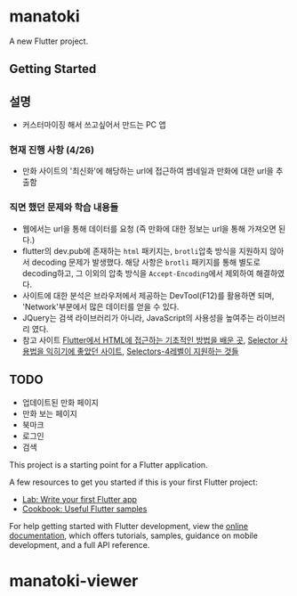 # manatoki

A new Flutter project.

## Getting Started

## 설명
- 커스터마이징 해서 쓰고싶어서 만드는 PC 앱

### 현재 진행 사항 (4/26)
- 만화 사이트의 '최신화'에 해당하는 url에 접근하여 썸네일과 만화에 대한 url을 추출함
### 직면 했던 문제와 학습 내용들
- 웹에서는 url을 통해 데이터를 요청 (즉 만화에 대한 정보는 url을 통해 가져오면 된다.)
- flutter의 dev.pub에 존재하는 `html` 패키지는, `brotli`압축 방식을 지원하지 않아서 decoding 문제가 발생했다. 해당 사항은 `brotli` 패키지를 통해 별도로 decoding하고, 그 이외의 압축 방식을 `Accept-Encoding`에서 제외하여 해결하였다.
- 사이트에 대한 분석은 브라우저에서 제공하는 DevTool(F12)를 활용하면 되며, 'Network'부분에서 많은 데이터를 얻을 수 있다.
- JQuery는 검색 라이브러리가 아니라, JavaScript의 사용성을 높여주는 라이브러리 였다.
- 참고 사이트 [Flutter에서 HTML에 접근하는 기초적인 방법을 배운 곳](https://gigas-blog.tistory.com/282), [Selector 사용법을 익히기에 좋았던 사이트](https://scrapfly.io/web-scraping-tools/css-xpath-tester), [Selectors-4레벨이 지원하는 것들](https://drafts.csswg.org/selectors-4/)

## TODO
- 업데이트된 만화 페이지
- 만화 보는 페이지
- 북마크
- 로그인
- 검색


This project is a starting point for a Flutter application.

A few resources to get you started if this is your first Flutter project:

- [Lab: Write your first Flutter app](https://docs.flutter.dev/get-started/codelab)
- [Cookbook: Useful Flutter samples](https://docs.flutter.dev/cookbook)

For help getting started with Flutter development, view the
[online documentation](https://docs.flutter.dev/), which offers tutorials,
samples, guidance on mobile development, and a full API reference.
# manatoki-viewer
